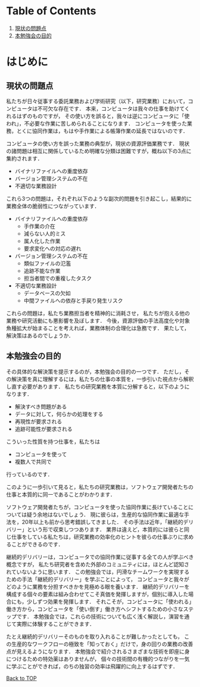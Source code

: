 
# Table of Contents

1.  [現状の問題点](#orgd3ceecd)
2.  [本勉強会の目的](#orgfa5a37e)


<a id="org67288c0"></a>

# はじめに


<a id="orgd3ceecd"></a>

## 現状の問題点

私たちが日々従事する委託業務および学術研究（以下，研究業務）において，コンピュータは不可欠な存在です．
本来，コンピュータは我々の仕事を助けてくれるはずのものですが，
その使い方を誤ると，我々は逆にコンピュータに「使われ」，不必要な作業に苦しめられることになります．
コンピュータを使った業務，とくに協同作業は，もはや手作業による帳簿作業の延長ではないのです．

コンピュータの使い方を誤った業務の典型が，現状の資源評価業務です．
現状の諸問題は相互に関係しているため明確な分類は困難ですが，概ね以下の3点に集約されます．

-   バイナリファイルへの重度依存
-   バージョン管理システムの不在
-   不適切な業務設計

これら3つの問題は，それぞれ以下のような副次的問題を引き起こし，結果的に業務全体の脆弱性につながっています．

-   バイナリファイルへの重度依存
    -   手作業の介在
    -   減らない人的ミス
    -   属人化した作業
    -   要求変化への対応の遅れ
-   バージョン管理システムの不在
    -   類似ファイルの氾濫
    -   追跡不能な作業
    -   担当者間での重複したタスク
-   不適切な業務設計
    -   データベースの欠如
    -   中間ファイルへの依存と手戻り発生リスク

これらの問題は，私たち業務担当者を精神的に消耗させ，
私たちが抱える他の業務や研究活動にも悪影響を及ぼします．
今後，資源評価の手法高度化や対象魚種拡大が始まることを考えれば，業務体制の合理化は急務です．
果たして，解決策はあるのでしょうか．


<a id="orgfa5a37e"></a>

## 本勉強会の目的

その具体的な解決策を提示するのが，本勉強会の目的の一つです．
ただし，その解決策を真に理解するには，私たちの仕事の本質を，一歩引いた視点から解釈し直す必要があります．
私たちの研究業務を本質に分解すると，以下のようになります．

-   解決すべき問題がある
-   データに対して，何らかの処理をする
-   再現性が要求される
-   追跡可能性が要求される

こういった性質を持つ仕事を，私たちは

-   コンピュータを使って
-   複数人で共同で

行っているのです．

このように一歩引いて見ると，私たちの研究業務は，ソフトウェア開発者たちの仕事と本質的に同一であることがわかります．

ソフトウェア開発者たちが，コンピュータを使った協同作業に長けていることについては疑う余地はないでしょう．
現に彼らは，生産的な協同作業に最適な手法を，20年以上も前から思考錯誤してきました．
その手法は近年，「継続的デリバリー」という形で収束しつつあります．
業界は違えど，本質的には彼らと同じ仕事をしている私たちは，研究業務の効率化のヒントを彼らの仕事ぶりに求めることができるのです．

継続的デリバリーは，コンピュータでの協同作業に従事する全ての人が学ぶべき概念ですが，
私たち研究者を含めた外部のコミュニティには，ほとんど認知されていないように思います．
この勉強会では，円滑なチームワークを実現するための手法「継続的デリバリー」を学ぶことによって，
コンピュータと我々がどのように業務を分担すべきかを見極める眼を養います．
継続的デリバリーを構成する個々の要素は組み合わせてこそ真価を発揮しますが，個別に導入した場合にも，少しずつ効果を発揮します．
それこそが，コンピュータに「使われる」働き方から，コンピュータを「使い倒す」働き方へシフトするための小さなステップです．
本勉強会では，これらの技術についても広く浅く解説し，演習を通じて実際に体験することができます．

たとえ継続的デリバリーそのものを取り入れることが難しかったとしても，
この生産的なワークフローの極致を「知っておく」だけで，身の回りの業務の改善点が見えるようになります．
本勉強会で紹介されるさまざまな技術を即座に身につけるための特効薬はありませんが，
個々の技術間の有機的つながりを一気に学ぶことができれば，のちの独習の効率は飛躍的に向上するはずです．

[Back to TOP](index.md)
